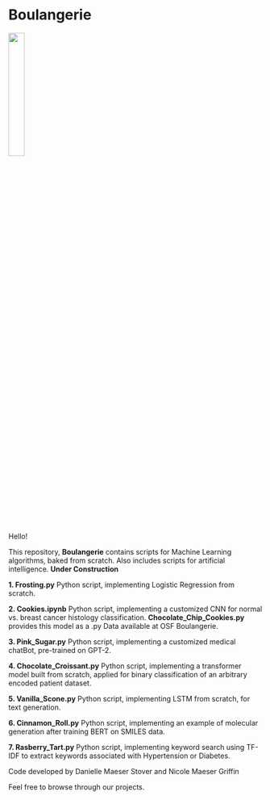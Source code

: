 # Boulangerie

<img src="https://user-images.githubusercontent.com/122175565/211167463-26e5dff8-a55d-4af6-8617-7e90895c0db3.jpg" width=25% height=25%>

Hello!

This repository, **Boulangerie** contains scripts for Machine Learning algorithms, baked from scratch. Also includes scripts for artificial intelligence. 
**Under Construction**

**1. Frosting.py** Python script, implementing Logistic Regression from scratch.

**2. Cookies.ipynb** Python script, implementing a customized CNN for normal vs. breast cancer histology classification. **Chocolate_Chip_Cookies.py** provides this model as a .py Data available at OSF Boulangerie.

**3. Pink_Sugar.py** Python script, implementing a customized medical chatBot, pre-trained on GPT-2.

**4. Chocolate_Croissant.py** Python script, implementing a transformer model built from scratch, applied for binary classification of an arbitrary encoded patient dataset.

**5. Vanilla_Scone.py** Python script, implementing LSTM from scratch, for text generation.

**6. Cinnamon_Roll.py** Python script, implementing an example of molecular generation after training BERT on SMILES data.

**7. Rasberry_Tart.py** Python script, implementing keyword search using TF-IDF to extract keywords associated with Hypertension or Diabetes.

Code developed by Danielle Maeser Stover and Nicole Maeser Griffin

Feel free to browse through our projects. 















